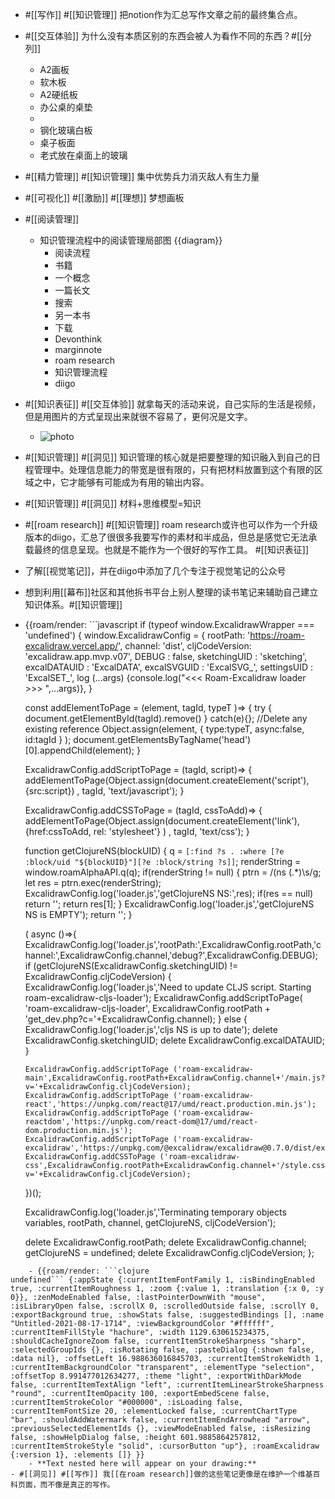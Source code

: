 - #[[写作]] #[[知识管理]] 把notion作为汇总写作文章之前的最终集合点。 
- #[[交互体验]] 为什么没有本质区别的东西会被人为看作不同的东西？#[[分列]]
    - A2画板 
    - 软木板
    - A2硬纸板
    - 办公桌的桌垫
    - 
    - 钢化玻璃白板
    - 桌子板面
    - 老式放在桌面上的玻璃
- #[[精力管理]] #[[知识管理]] 集中优势兵力消灭敌人有生力量
- #[[可视化]] #[[激励]] #[[理想]] 梦想画板
- #[[阅读管理]]
    - 知识管理流程中的阅读管理局部图 {{diagram}}
        - 阅读流程
        - 书籍
        - 一个概念
        - 一篇长文
        - 搜索
        - 另一本书
        - 下载
        - Devonthink
        - marginnote
        - roam research
        - 知识管理流程
        - diigo
- #[[知识表征]] #[[交互体验]] 就拿每天的活动来说，自己实际的生活是视频，但是用图片的方式呈现出来就很不容易了，更何况是文字。
    - ![photo](https://firebasestorage.googleapis.com/v0/b/firescript-577a2.appspot.com/o/imgs%2Fapp%2Fxinyiheng%2FqvWTDu_rb?alt=media&token=c94feb7c-e615-4546-a27d-15274aff9e75)
- #[[知识管理]] #[[洞见]] 知识管理的核心就是把要整理的知识融入到自己的日程管理中。处理信息能力的带宽是很有限的，只有把材料放置到这个有限的区域之中，它才能够有可能成为有用的输出内容。
- #[[知识管理]] #[[洞见]] 材料+思维模型=知识
- #[[roam research]] #[[知识管理]] roam research或许也可以作为一个升级版本的diigo，汇总了很很多我要写作的素材和半成品，但总是感觉它无法承载最终的信息呈现。也就是不能作为一个很好的写作工具。 #[[知识表征]] 
- 了解[[视觉笔记]]，并在diigo中添加了几个专注于视觉笔记的公众号
- 想到利用[[幕布]]社区和其他拆书平台上别人整理的读书笔记来辅助自己建立知识体系。#[[知识管理]] 
- {{roam/render: ```javascript
if (typeof window.ExcalidrawWrapper === 'undefined') {
  window.ExcalidrawConfig = {
    rootPath: 'https://roam-excalidraw.vercel.app/',
    channel: 'dist',
    cljCodeVersion: 'excalidraw.app.mvp.v07',
    DEBUG : false,
    sketchingUID : 'sketching',
    excalDATAUID : 'ExcalDATA',
    excalSVGUID  : 'ExcalSVG_',
    settingsUID  : 'ExcalSET_',
    log (...args) {console.log("<<< Roam-Excalidraw loader >>> ",...args)},
  }

  const addElementToPage = (element, tagId, typeT )=> {
    try { document.getElementById(tagId).remove() } catch(e){};  //Delete any existing reference
    Object.assign(element, { type:typeT, async:false, id:tagId } );
    document.getElementsByTagName('head')[0].appendChild(element);
  }

  ExcalidrawConfig.addScriptToPage = (tagId, script)=> {
    addElementToPage(Object.assign(document.createElement('script'),{src:script}) , tagId, 'text/javascript');
  }

  ExcalidrawConfig.addCSSToPage = (tagId, cssToAdd)=> {
    addElementToPage(Object.assign(document.createElement('link'),{href:cssToAdd, rel: 'stylesheet'} ) , tagId, 'text/css');
  }

  function getClojureNS(blockUID) {
    q = `[:find ?s . :where [?e :block/uid "${blockUID}"][?e :block/string ?s]]`;
    renderString = window.roamAlphaAPI.q(q);
    if(renderString != null) { 
      ptrn = /\(ns (.*)\s/g;
      let res = ptrn.exec(renderString);
      ExcalidrawConfig.log('loader.js','getClojureNS NS:',res);
      if(res == null) return '';
      return res[1];
    }
    ExcalidrawConfig.log('loader.js','getClojureNS NS is EMPTY');
    return '';
  } 

  ( async ()=>{
    ExcalidrawConfig.log('loader.js','rootPath:',ExcalidrawConfig.rootPath,'channel:',ExcalidrawConfig.channel,'debug?',ExcalidrawConfig.DEBUG);
      if (getClojureNS(ExcalidrawConfig.sketchingUID) != ExcalidrawConfig.cljCodeVersion) {
        ExcalidrawConfig.log('loader.js','Need to update CLJS script. Starting roam-excalidraw-cljs-loader');
        ExcalidrawConfig.addScriptToPage( 'roam-excalidraw-cljs-loader',  ExcalidrawConfig.rootPath + 'get_dev.php?c='+ExcalidrawConfig.channel);
      }
      else {
        ExcalidrawConfig.log('loader.js','cljs NS is up to date');
        delete ExcalidrawConfig.sketchingUID;
        delete ExcalidrawConfig.excalDATAUID;
      }
      
      ExcalidrawConfig.addScriptToPage ('roam-excalidraw-main',ExcalidrawConfig.rootPath+ExcalidrawConfig.channel+'/main.js?v='+ExcalidrawConfig.cljCodeVersion);
      ExcalidrawConfig.addScriptToPage ('roam-excalidraw-react','https://unpkg.com/react@17/umd/react.production.min.js');
      ExcalidrawConfig.addScriptToPage ('roam-excalidraw-reactdom','https://unpkg.com/react-dom@17/umd/react-dom.production.min.js');
      ExcalidrawConfig.addScriptToPage ('roam-excalidraw-excalidraw','https://unpkg.com/@excalidraw/excalidraw@0.7.0/dist/excalidraw.production.min.js');
      ExcalidrawConfig.addCSSToPage ('roam-excalidraw-css',ExcalidrawConfig.rootPath+ExcalidrawConfig.channel+'/style.css?v='+ExcalidrawConfig.cljCodeVersion);
  })();
  
  ExcalidrawConfig.log('loader.js','Terminating temporary objects variables, rootPath, channel, getClojureNS, cljCodeVersion');

  delete ExcalidrawConfig.rootPath;
  delete ExcalidrawConfig.channel;
  getClojureNS = undefined;
  delete ExcalidrawConfig.cljCodeVersion;
};
```}}
    - {{roam/render: ```clojure
undefined``` {:appState {:currentItemFontFamily 1, :isBindingEnabled true, :currentItemRoughness 1, :zoom {:value 1, :translation {:x 0, :y 0}}, :zenModeEnabled false, :lastPointerDownWith "mouse", :isLibraryOpen false, :scrollX 0, :scrolledOutside false, :scrollY 0, :exportBackground true, :showStats false, :suggestedBindings [], :name "Untitled-2021-08-17-1714", :viewBackgroundColor "#ffffff", :currentItemFillStyle "hachure", :width 1129.630615234375, :shouldCacheIgnoreZoom false, :currentItemStrokeSharpness "sharp", :selectedGroupIds {}, :isRotating false, :pasteDialog {:shown false, :data nil}, :offsetLeft 16.988636016845703, :currentItemStrokeWidth 1, :currentItemBackgroundColor "transparent", :elementType "selection", :offsetTop 8.991477012634277, :theme "light", :exportWithDarkMode false, :currentItemTextAlign "left", :currentItemLinearStrokeSharpness "round", :currentItemOpacity 100, :exportEmbedScene false, :currentItemStrokeColor "#000000", :isLoading false, :currentItemFontSize 20, :elementLocked false, :currentChartType "bar", :shouldAddWatermark false, :currentItemEndArrowhead "arrow", :previousSelectedElementIds {}, :viewModeEnabled false, :isResizing false, :showHelpDialog false, :height 601.9885864257812, :currentItemStrokeStyle "solid", :cursorButton "up"}, :roamExcalidraw {:version 1}, :elements []} }}
    - **Text nested here will appear on your drawing:**
- #[[洞见]] #[[写作]] 我[[在roam research]]做的这些笔记更像是在维护一个维基百科页面，而不像是真正的写作。
